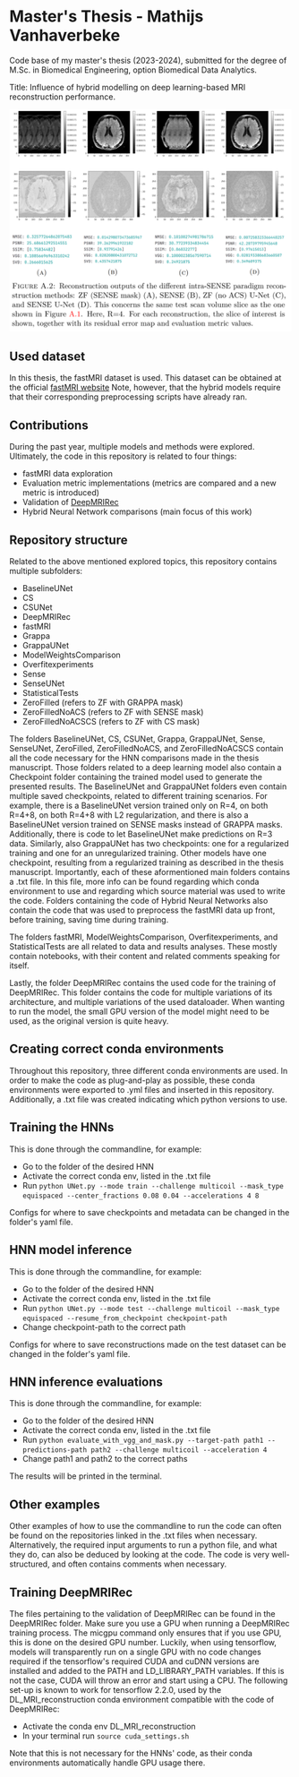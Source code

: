 # Master's Thesis - Mathijs Vanhaverbeke
Code base of my master's thesis (2023-2024), submitted for the degree of M.Sc. in Biomedical Engineering, option Biomedical Data Analytics.


Title: Influence of hybrid modelling on deep learning-based MRI reconstruction performance.


![plot](./SENSE_reconstruction_comparison.png)


## Used dataset
In this thesis, the fastMRI dataset is used. This dataset can be obtained at the official [fastMRI website](https://fastmri.med.nyu.edu/) Note, however, that the hybrid models require that their corresponding preprocessing scripts have already ran.


## Contributions
During the past year, multiple models and methods were explored. Ultimately, the code in this repository is related to four things:
- fastMRI data exploration
- Evaluation metric implementations (metrics are compared and a new metric is introduced)
- Validation of [DeepMRIRec](https://github.com/stjude/DeepMRIRec/tree/main)
- Hybrid Neural Network comparisons (main focus of this work)


## Repository structure
Related to the above mentioned explored topics, this repository contains multiple subfolders:
- BaselineUNet
- CS
- CSUNet
- DeepMRIRec
- fastMRI
- Grappa
- GrappaUNet
- ModelWeightsComparison
- Overfitexperiments
- Sense
- SenseUNet
- StatisticalTests
- ZeroFilled (refers to ZF with GRAPPA mask)
- ZeroFilledNoACS (refers to ZF with SENSE mask)
- ZeroFilledNoACSCS (refers to ZF with CS mask)


The folders BaselineUNet, CS, CSUNet, Grappa, GrappaUNet, Sense, SenseUNet, ZeroFilled, ZeroFilledNoACS, and ZeroFilledNoACSCS contain all the code necessary for the HNN comparisons made in the thesis manuscript. Those folders related to a deep learning model also contain a Checkpoint folder containing the trained model used to generate the presented results. The BaselineUNet and GrappaUNet folders even contain multiple saved checkpoints, related to different training scenarios. For example, there is a BaselineUNet version trained only on R=4, on both R=4+8, on both R=4+8 with L2 regularization, and there is also a BaselineUNet version trained on SENSE masks instead of GRAPPA masks. Additionally, there is code to let BaselineUNet make predictions on R=3 data. Similarly, also GrappaUNet has two checkpoints: one for a regularized training and one for an unregularized training. Other models have one checkpoint, resulting from a regularized training as described in the thesis manuscript. Importantly, each of these aformentioned main folders contains a .txt file. In this file, more info can be found regarding which conda environment to use and regarding which source material was used to write the code. Folders containing the code of Hybrid Neural Networks also contain the code that was used to preprocess the fastMRI data up front, before training, saving time during training.


The folders fastMRI, ModelWeightsComparison, Overfitexperiments, and StatisticalTests are all related to data and results analyses. These mostly contain notebooks, with their content and related comments speaking for itself.


Lastly, the folder DeepMRIRec contains the used code for the training of DeepMRIRec. This folder contains the code for multiple variations of its architecture, and multiple variations of the used dataloader. When wanting to run the model, the small GPU version of the model might need to be used, as the original version is quite heavy.


## Creating correct conda environments
Throughout this repository, three different conda environments are used. In order to make the code as plug-and-play as possible, these conda environments were exported to .yml files and inserted in this repository. Additionally, a .txt file was created indicating which python versions to use.


## Training the HNNs
This is done through the commandline, for example:
- Go to the folder of the desired HNN
- Activate the correct conda env, listed in the .txt file
- Run `python UNet.py --mode train --challenge multicoil --mask_type equispaced --center_fractions 0.08 0.04 --accelerations 4 8`


Configs for where to save checkpoints and metadata can be changed in the folder's yaml file.


## HNN model inference
This is done through the commandline, for example:
- Go to the folder of the desired HNN
- Activate the correct conda env, listed in the .txt file
- Run `python UNet.py --mode test --challenge multicoil --mask_type equispaced --resume_from_checkpoint checkpoint-path`
- Change checkpoint-path to the correct path


Configs for where to save reconstructions made on the test dataset can be changed in the folder's yaml file.


## HNN inference evaluations
This is done through the commandline, for example:
- Go to the folder of the desired HNN
- Activate the correct conda env, listed in the .txt file
- Run `python evaluate_with_vgg_and_mask.py --target-path path1 --predictions-path path2 --challenge multicoil --acceleration 4`
- Change path1 and path2 to the correct paths


The results will be printed in the terminal.


## Other examples
Other examples of how to use the commandline to run the code can often be found on the repositories linked in the .txt files when necessary. Alternatively, the required input arguments to run a python file, and what they do, can also be deduced by looking at the code. The code is very well-structured, and often contains comments when necessary.


## Training DeepMRIRec
The files pertaining to the validation of DeepMRIRec can be found in the DeepMRIRec folder. Make sure you use a GPU when running a DeepMRIRec training process. The micgpu command only ensures that if you use GPU, this is done on the desired GPU number. Luckily, when using tensorflow, models will transparently run on a single GPU with no code changes required if the tensorflow's required CUDA and cuDNN versions are installed and added to the PATH and LD_LIBRARY_PATH variables. If this is not the case, CUDA will throw an error and start using a CPU. The following set-up is known to work for tensorflow 2.2.0, used by the DL_MRI_reconstruction conda environment compatible with the code of DeepMRIRec:
- Activate the conda env DL_MRI_reconstruction
- In your terminal run `source cuda_settings.sh`


Note that this is not necessary for the HNNs' code, as their conda environments automatically handle GPU usage there.

